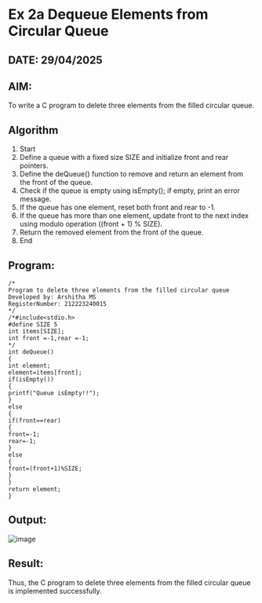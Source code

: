 # Ex 2a Dequeue Elements from Circular Queue
## DATE: 29/04/2025
## AIM:
To write a C program to delete three elements from the filled circular queue.

## Algorithm
1. Start
2. Define a queue with a fixed size SIZE and initialize front and rear pointers.
3. Define the deQueue() function to remove and return an element from the front of the queue.
4. Check if the queue is empty using isEmpty(); if empty, print an error message.
5. If the queue has one element, reset both front and rear to -1.
6. If the queue has more than one element, update front to the next index using modulo
operation ((front + 1) % SIZE).
7. Return the removed element from the front of the queue.
8. End


## Program:
```
/*
Program to delete three elements from the filled circular queue
Developed by: Arshitha MS
RegisterNumber: 212223240015 
*/
/*#include<stdio.h>
#define SIZE 5
int items[SIZE];
int front =-1,rear =-1;
*/
int deQueue()
{
int element;
element=items[front];
if(isEmpty())
{
printf("Queue isEmpty!!");
}
else
{
if(front==rear)
{
front=-1;
rear=-1;
}
else
{
front=(front+1)%SIZE;
}
}
return element;
}

```

## Output:
![image](https://github.com/user-attachments/assets/816c3122-c1a7-4217-9c6b-371a0566617a)



## Result:
Thus, the C program to delete three elements from the filled circular queue is implemented successfully.
